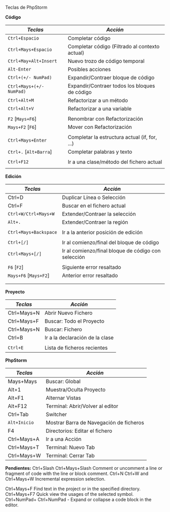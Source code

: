 Teclas de PhpStorm

**Código**   

| *Teclas*                                        | *Acción*                                              |  
|-------------------------------------------------|----------                                             |  
| `Ctrl+Espacio`                                  | Completar código                                      |  
| `Ctrl+Mays+Espacio`                             | Completar código (Filtrado al contexto actual)        |  
| `Ctrl+May+Alt+Insert`                           | Nuevo trozo de código temporal                        |  
| `Alt-Enter`                                     | Posibles acciones                                     |  
| `Ctrl+(+/- NumPad)`                             | Expandir/Contraer bloque de código                    |  
| `Ctrl+Mays+(+/- NumPad)`                        | Expandir/Contraer todos los bloques de código         |  
| `Ctrl+Alt+M`                                    | Refactorizar a un método                              |
| `Ctrl+Alt+V`                                    | Refactorizar a una variable                           |
|                                                 |                                                       |
| `F2` [`Mays+F6`]                                | Renombrar con Refactorización                         |
| `Mays+F2` [`F6`]                                | Mover con Refactorización                             |
|                                                 |                                                       |
| `Ctrl+Mays+Enter`                               | Completar la estructura actual (if, for, ...)         |  
| `Ctrl+.` [`Alt+Barra`]                          | Completar palabras y texto                            |  
|                                                 |                                                       |
| `Ctrl+F12`                                      | Ir a una clase/método del fichero actual              |
|                                                 |                                                       |

**Edición**                                                                                               

| *Teclas*                                        | *Acción*                                              |
|-------------------------------------------------|----------                                             |
| Ctrl+D                                          | Duplicar Línea o Selección                            |
| Ctrl+F                                          | Buscar en el fichero actual                           |
| `Ctrl+W/Ctrl+Mays+W`                            | Extender/Contraer la selección                        |
| `Alt+.`                                         | Extender/Contraer la región                           |
|                                                 |                                                       |
| `Ctrl+Mays+Backspace`                           | Ir a la anterior posición de edición                  |
|                                                 |                                                       |
| `Ctrl+[/]`                                      | Ir al comienzo/final del bloque de código             |
| `Ctrl+Mays+[/]`                                 | Ir al comienzo/final bloque de código con selección   |
|                                                 |                                                       |
| `F6` [`F2`]                                     | Siguiente error resaltado                             |
| `Mays+F6` [`Mays+F2`]                           | Anterior error resaltado                              |
|                                                 |                                                       |
|                                                 |                                                       |

**Proyecto**                                                                                              

| *Teclas*                                        | *Acción*                                              |
|-------------------------------------------------|----------                                             |
| Ctrl+Mays+N                                     | Abrir Nuevo Fichero                                   |
| Ctrl+Mays+F                                     | Buscar: Todo el Proyecto                              |
| Ctrl+Mays+N                                     | Buscar: Fichero                                       |
| Ctrl+B                                          | Ir a la declaración de la clase                       |
|                                                 |                                                       |
| `Ctrl+E`                                        | Lista de ficheros recientes                           |

**PhpStorm**   

| *Teclas*                                        | *Acción*                                              |
|-------------------------------------------------|----------                                             |
| Mays+Mays                                       | Buscar: Global                                        |
| Alt+1                                           | Muestra/Oculta Proyecto                               |
| Alt+F1                                          | Alternar Vistas                                       |
| Alt+F12                                         | Terminal: Abrir/Volver al editor                      |
| Ctrl+Tab                                        | Switcher                                              |
| `Alt+Inicio`                                    | Mostrar Barra de Navegación de ficheros               |
| F4                                              | Directorios: Editar el fichero                        |
| Ctrl+Mays+A                                     | Ir a una Acción                                       |
| Ctrl+Mays+T                                     | Terminal: Nuevo Tab                                   |
| Ctrl+Mays+W                                     | Terminal: Cerrar Tab                                  |


**Pendientes:**
Ctrl+Slash 
Ctrl+Mays+Slash Comment or uncomment a line or fragment of code with the line or block comment.
Ctrl+N 
Ctrl+W and Ctrl+Mays+W Incremental expression selection.

Ctrl+Mays+F Find text in the project or in the specified directory.
Ctrl+Mays+F7 Quick view the usages of the selected symbol.
Ctrl+NumPad+ 
Ctrl+NumPad - Expand or collapse a code block in the editor.
